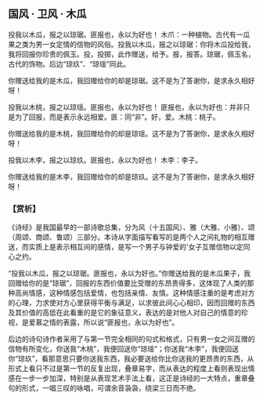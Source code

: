 ## 国风 · 卫风 · 木瓜

<link href="../../../css/style.css" rel="stylesheet" type="text/css" />

<div class="p">

投我以木瓜，报之以琼琚。匪报也，永以为好也！
<span class="comment">
木爪：一种植物。古代有一瓜果之类为男一女定情的信物的风俗。投我以木瓜，报之以琼琚：你将木瓜投给我，我将回报你珍贵的佩玉。投，投掷，此作赠送，给予。报，报答。琼琚，佩玉名，古代的饰物。后边“琼玖”、“琼瑶”同此。
</span>

<div class="translation">

你赠送给我的是木瓜，我回赠给你的却是琼琚。这不是为了答谢你，是求永久相好呀！

</div>

投我以木桃，报之以琼瑶。匪报也，永以为好也！
<span class="comment">
匪报也，永以为好也：并非只是为了回报，而是表示永远相爱。匪：同“非”。好，爱。木桃：桃子。
</span>

<div class="translation">

你赠送给我的是木桃，我回赠给你的却是琼瑶。这不是为了答谢你，是求永久相好呀！

</div>

投我以木李，报之以琼玖。匪报也，永以为好也！
<span class="comment">
木李：李子。
</span>

<div class="translation">

你赠送给我的是木李，我回赠给你的却是琼玖。这不是为了答谢你，是求永久相好呀！

</div>

### 【赏析】

《诗经》是我国最早的一部诗歌总集，分为风（十五国风）、雅（大雅、小雅）、颂（周颂、商颂、鲁颂）三部分。本诗从字面描写看写的是两个人之间礼物的相互赠送，而实质上是表示相互间的感情，是写一个男子与钟爱的'女子互赠信物以定同心之约。

“投我以木瓜，报之以琼琚。匪报也，永以为好也。”你赠送给我的是木瓜果子，我回赠给你的是“琼琚”，回报的东西价值要比受赠的东昂贵得多，这体现了人类的那种高尚情感，这种情感包括爱情，也包括亲情、友情。这种情感注重的是考虑对方的心理，力求使对方心里获得平衡与满足，以求彼此间心心相印，因而回赠的东西及其价值的高低在此看重的是它的象征意义，表达的是对他人对自己的情意的珍视，是爱慕之情的表露，所以说“匪报也，永以为好也”。

后边的诗句诗作者采用了与第一节完全相同的句式和格式，只有男一女之间互赠的信物有所变化，你送我“木桃”，我便回送你“琼瑶”；你送我“木李”，我便回送你“琼玖”，看那意思只要你送我东西，我必要送给你比你送我的更昂贵的东西，从形式上看只不过是第一节的反复出现，叠章易字，而从表达的程度上看则表现出情感在一步一步加深，特别是从表现艺术手法上看，这正是诗经的一大特点，重章叠句的形式，一唱三叹的咏唱，可谓余音袅袅，绕梁三日而不绝。
